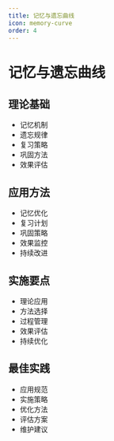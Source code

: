 ```yaml
---
title: 记忆与遗忘曲线
icon: memory-curve
order: 4
---
```


# 记忆与遗忘曲线

## 理论基础
- 记忆机制
- 遗忘规律
- 复习策略
- 巩固方法
- 效果评估

## 应用方法
- 记忆优化
- 复习计划
- 巩固策略
- 效果监控
- 持续改进

## 实施要点
- 理论应用
- 方法选择
- 过程管理
- 效果评估
- 持续优化

## 最佳实践
- 应用规范
- 实施策略
- 优化方法
- 评估方案
- 维护建议
